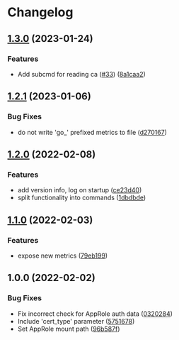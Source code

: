 # Changelog

## [1.3.0](https://github.com/soerenschneider/ssh-key-signer/compare/v1.2.1...v1.3.0) (2023-01-24)


### Features

* Add subcmd for reading ca ([#33](https://github.com/soerenschneider/ssh-key-signer/issues/33)) ([8a1caa2](https://github.com/soerenschneider/ssh-key-signer/commit/8a1caa2fa1def937b21ce7fba982733ab3d6218b))

## [1.2.1](https://github.com/soerenschneider/ssh-key-signer/compare/v1.2.0...v1.2.1) (2023-01-06)


### Bug Fixes

* do not write 'go_' prefixed metrics to file ([d270167](https://github.com/soerenschneider/ssh-key-signer/commit/d27016788bbb1028f2f86aaa5273179846efd5bc))

## [1.2.0](https://www.github.com/soerenschneider/ssh-key-signer/compare/v1.1.0...v1.2.0) (2022-02-08)


### Features

* add version info, log on startup ([ce23d40](https://www.github.com/soerenschneider/ssh-key-signer/commit/ce23d40fb5ed7de5a2637718ff16030f69aab4c7))
* split functionality into commands ([1dbdbde](https://www.github.com/soerenschneider/ssh-key-signer/commit/1dbdbde75b1fa88b44ad9f61d0dc93c7e98433e5))

## [1.1.0](https://www.github.com/soerenschneider/ssh-key-signer/compare/v1.0.0...v1.1.0) (2022-02-03)


### Features

* expose new metrics ([79eb199](https://www.github.com/soerenschneider/ssh-key-signer/commit/79eb19948bd3688a61e2f0f0a01e7993c98954bc))

## 1.0.0 (2022-02-02)


### Bug Fixes

* Fix incorrect check for AppRole auth data ([0320284](https://www.github.com/soerenschneider/ssh-key-signer/commit/032028422be048f0c874e23c969db802ea929dd2))
* Include 'cert_type' parameter ([5751678](https://www.github.com/soerenschneider/ssh-key-signer/commit/5751678afef2a69b62048ab4c76ee535748229ec))
* Set AppRole mount path ([96b587f](https://www.github.com/soerenschneider/ssh-key-signer/commit/96b587f3607ee972fb9d150f3fa8cff3bd3ff937))
